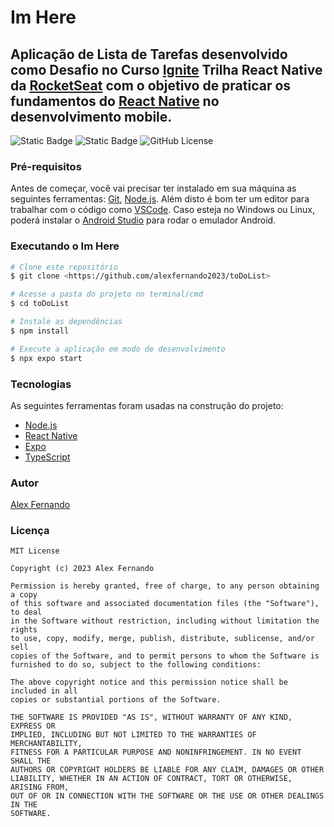 # Im Here

## Aplicação de Lista de Tarefas desenvolvido como Desafio no Curso [Ignite](https://www.rocketseat.com.br/ignite) Trilha React Native da [RocketSeat](https://www.rocketseat.com.br/) com o objetivo de praticar os fundamentos do [React Native](https://reactnative.dev/) no desenvolvimento mobile.

![Static Badge](https://img.shields.io/badge/Fundamentos-React%20Native-087ea4)
![Static Badge](https://img.shields.io/badge/To%20Do%20List-00875f)
![GitHub License](https://img.shields.io/github/license/alexfernando2023/toDoList?link=https%3A%2F%2Fgithub.com%2Falexfernando2023%2FtoDoList)

### Pré-requisitos

Antes de começar, você vai precisar ter instalado em sua máquina as seguintes ferramentas:
[Git](https://git-scm.com), [Node.js](https://nodejs.org/en/). 
Além disto é bom ter um editor para trabalhar com o código como [VSCode](https://code.visualstudio.com/).
Caso esteja no Windows ou Linux, poderá instalar o [Android Studio](https://developer.android.com/studio?hl=en) para rodar o emulador Android.

### Executando o Im Here

```bash
# Clone este repositório
$ git clone <https://github.com/alexfernando2023/toDoList>

# Acesse a pasta do projeto no terminal/cmd
$ cd toDoList

# Instale as dependências
$ npm install

# Execute a aplicação em modo de desenvolvimento
$ npx expo start
```

### Tecnologias

As seguintes ferramentas foram usadas na construção do projeto:

- [Node.js](https://nodejs.org/en/)
- [React Native](https://reactnative.dev/)
- [Expo](https://expo.dev/)
- [TypeScript](https://www.typescriptlang.org/)

### Autor

[Alex Fernando](https://github.com/alexfernando2023/)

### Licença

```
MIT License

Copyright (c) 2023 Alex Fernando

Permission is hereby granted, free of charge, to any person obtaining a copy
of this software and associated documentation files (the "Software"), to deal
in the Software without restriction, including without limitation the rights
to use, copy, modify, merge, publish, distribute, sublicense, and/or sell
copies of the Software, and to permit persons to whom the Software is
furnished to do so, subject to the following conditions:

The above copyright notice and this permission notice shall be included in all
copies or substantial portions of the Software.

THE SOFTWARE IS PROVIDED "AS IS", WITHOUT WARRANTY OF ANY KIND, EXPRESS OR
IMPLIED, INCLUDING BUT NOT LIMITED TO THE WARRANTIES OF MERCHANTABILITY,
FITNESS FOR A PARTICULAR PURPOSE AND NONINFRINGEMENT. IN NO EVENT SHALL THE
AUTHORS OR COPYRIGHT HOLDERS BE LIABLE FOR ANY CLAIM, DAMAGES OR OTHER
LIABILITY, WHETHER IN AN ACTION OF CONTRACT, TORT OR OTHERWISE, ARISING FROM,
OUT OF OR IN CONNECTION WITH THE SOFTWARE OR THE USE OR OTHER DEALINGS IN THE
SOFTWARE.
```
